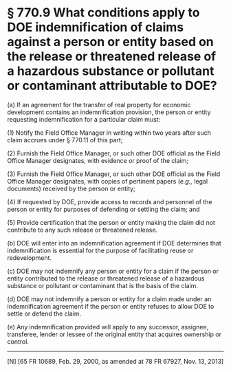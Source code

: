 # § 770.9   What conditions apply to DOE indemnification of claims against a person or entity based on the release or threatened release of a hazardous substance or pollutant or contaminant attributable to DOE?

(a) If an agreement for the transfer of real property for economic development contains an indemnification provision, the person or entity requesting indemnification for a particular claim must: 


(1) Notify the Field Office Manager in writing within two years after such claim accrues under § 770.11 of this part; 


(2) Furnish the Field Office Manager, or such other DOE official as the Field Office Manager designates, with evidence or proof of the claim; 


(3) Furnish the Field Office Manager, or such other DOE official as the Field Office Manager designates, with copies of pertinent papers (*e.g.,* legal documents) received by the person or entity; 


(4) If requested by DOE, provide access to records and personnel of the person or entity for purposes of defending or settling the claim; and


(5) Provide certification that the person or entity making the claim did not contribute to any such release or threatened release. 


(b) DOE will enter into an indemnification agreement if DOE determines that indemnification is essential for the purpose of facilitating reuse or redevelopment. 


(c) DOE may not indemnify any person or entity for a claim if the person or entity contributed to the release or threatened release of a hazardous substance or pollutant or contaminant that is the basis of the claim. 


(d) DOE may not indemnify a person or entity for a claim made under an indemnification agreement if the person or entity refuses to allow DOE to settle or defend the claim. 


(e) Any indemnification provided will apply to any successor, assignee, transferee, lender or lessee of the original entity that acquires ownership or control.



---

[N] [65 FR 10689, Feb. 29, 2000, as amended at 78 FR 67927, Nov. 13, 2013]





